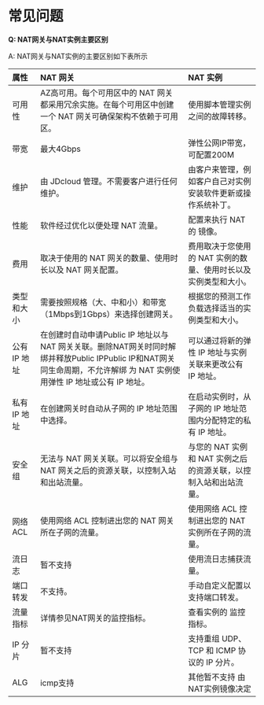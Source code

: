 # 常见问题

**Q: NAT网关与NAT实例主要区别**

A: NAT网关与NAT实例的主要区别如下表所示

| 属性 | NAT 网关 | NAT 实例 |
| :- | :- | :- |
| 可用性 | AZ高可用。每个可用区中的 NAT 网关都采用冗余实施。在每个可用区中创建一个 NAT 网关可确保架构不依赖于可用区。 | 使用脚本管理实例之间的故障转移。 |
| 带宽 | 最大4Gbps | 弹性公网IP带宽，可配置200M |
| 维护 | 由 JDcloud 管理。不需要客户进行任何维护。 | 由客户来管理，例如客户自己对实例安装软件更新或操作系统补丁。 |
| 性能 | 软件经过优化以便处理 NAT 流量。 | 配置来执行 NAT 的 镜像。|
| 费用 | 取决于使用的 NAT 网关的数量、使用时长以及 NAT 网关配置。 | 费用取决于您使用的 NAT 实例的数量、使用时长以及实例类型和大小。 |
| 类型和大小 | 需要按照规格（大、中和小）和带宽（1Mbps到1Gbps）来选择创建网关。 | 根据您的预测工作负载选择适当的实例类型和大小。 |
| 公有 IP 地址 | 在创建时自动申请Public IP 地址以与 NAT 网关关联。删除NAT网关时同时解绑并释放Public IPPublic IP和NAT网关同生命周期，不允许解绑 为 NAT 实例使用弹性 IP 地址或公有 IP 地址。 | 可以通过将新的弹性 IP 地址与实例关联来更改公有 IP 地址。 |
| 私有 IP 地址 | 在创建网关时自动从子网的 IP 地址范围中选择。| 在启动实例时，从子网的 IP 地址范围内分配特定的私有 IP 地址。|
| 安全组 | 无法与 NAT 网关关联。可以将安全组与 NAT 网关之后的资源关联，以控制入站和出站流量。 | 与您的 NAT 实例和 NAT 实例之后的资源关联，以控制入站和出站流量。 |
| 网络 ACL | 使用网络 ACL 控制进出您的 NAT 网关所在子网的流量。 | 使用网络 ACL 控制进出您的 NAT 实例所在子网的流量。|
| 流日志 | 暂不支持 | 使用流日志捕获流量。|
| 端口转发 | 不支持。 | 手动自定义配置以支持端口转发。 |
|流量指标 | 详情参见NAT网关的监控指标。 | 查看实例的 监控 指标。 |
| IP 分片 | 暂不支持 | 支持重组 UDP、TCP 和 ICMP 协议的 IP 分片。|
| ALG | icmp支持 | 其他暂不支持 由NAT实例镜像决定 |
